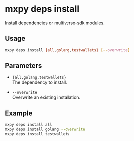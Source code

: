 # mxpy deps install

Install dependencies or multiversx-sdk modules.

## Usage

```bash
mxpy deps install {all,golang,testwallets} [--overwrite]
```

## Parameters

- `{all,golang,testwallets}`  
  The dependency to install.

- `--overwrite`  
  Overwrite an existing installation.

## Example

```bash
mxpy deps install all
mxpy deps install golang --overwrite
mxpy deps install testwallets
